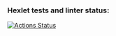 ### Hexlet tests and linter status:
[![Actions Status](https://github.com/ikloster03/devops-for-programmers-project-74/workflows/hexlet-check/badge.svg)](https://github.com/ikloster03/devops-for-programmers-project-74/actions)